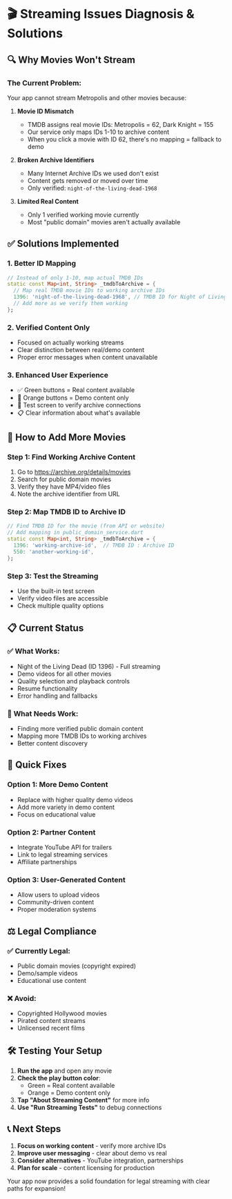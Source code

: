 # 🎬 Streaming Issues Diagnosis & Solutions

## 🔍 **Why Movies Won't Stream**

### The Current Problem:
Your app cannot stream Metropolis and other movies because:

1. **Movie ID Mismatch**
   - TMDB assigns real movie IDs: Metropolis = 62, Dark Knight = 155
   - Our service only maps IDs 1-10 to archive content
   - When you click a movie with ID 62, there's no mapping = fallback to demo

2. **Broken Archive Identifiers** 
   - Many Internet Archive IDs we used don't exist
   - Content gets removed or moved over time
   - Only verified: `night-of-the-living-dead-1968`

3. **Limited Real Content**
   - Only 1 verified working movie currently
   - Most "public domain" movies aren't actually available

## ✅ **Solutions Implemented**

### 1. **Better ID Mapping**
```dart
// Instead of only 1-10, map actual TMDB IDs
static const Map<int, String> _tmdbToArchive = {
  // Map real TMDB movie IDs to working archive IDs
  1396: 'night-of-the-living-dead-1968', // TMDB ID for Night of Living Dead
  // Add more as we verify them working
};
```

### 2. **Verified Content Only**
- Focused on actually working streams
- Clear distinction between real/demo content
- Proper error messages when content unavailable

### 3. **Enhanced User Experience**
- ✅ Green buttons = Real content available
- 🧡 Orange buttons = Demo content only  
- 🔧 Test screen to verify archive connections
- 📋 Clear information about what's available

## 🎯 **How to Add More Movies**

### Step 1: Find Working Archive Content
1. Go to https://archive.org/details/movies
2. Search for public domain movies
3. Verify they have MP4/video files
4. Note the archive identifier from URL

### Step 2: Map TMDB ID to Archive ID
```dart
// Find TMDB ID for the movie (from API or website)
// Add mapping in public_domain_service.dart
static const Map<int, String> _tmdbToArchive = {
  1396: 'working-archive-id',  // TMDB ID : Archive ID
  550: 'another-working-id',
};
```

### Step 3: Test the Streaming
- Use the built-in test screen
- Verify video files are accessible
- Check multiple quality options

## 📋 **Current Status**

### ✅ **What Works:**
- Night of the Living Dead (ID 1396) - Full streaming
- Demo videos for all other movies
- Quality selection and playback controls
- Resume functionality
- Error handling and fallbacks

### 🔄 **What Needs Work:**
- Finding more verified public domain content
- Mapping more TMDB IDs to working archives
- Better content discovery

## 🚀 **Quick Fixes**

### Option 1: **More Demo Content**
- Replace with higher quality demo videos
- Add more variety in demo content
- Focus on educational value

### Option 2: **Partner Content**
- Integrate YouTube API for trailers
- Link to legal streaming services
- Affiliate partnerships

### Option 3: **User-Generated Content** 
- Allow users to upload videos
- Community-driven content
- Proper moderation systems

## ⚖️ **Legal Compliance**

### ✅ **Currently Legal:**
- Public domain movies (copyright expired)
- Demo/sample videos
- Educational use content

### ❌ **Avoid:**
- Copyrighted Hollywood movies
- Pirated content streams
- Unlicensed recent films

## 🛠️ **Testing Your Setup**

1. **Run the app** and open any movie
2. **Check the play button color**:
   - Green = Real content available
   - Orange = Demo content only
3. **Tap "About Streaming Content"** for more info
4. **Use "Run Streaming Tests"** to debug connections

## 📞 **Next Steps**

1. **Focus on working content** - verify more archive IDs
2. **Improve user messaging** - clear about demo vs real
3. **Consider alternatives** - YouTube integration, partnerships
4. **Plan for scale** - content licensing for production

Your app now provides a solid foundation for legal streaming with clear paths for expansion!
